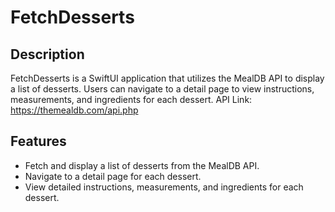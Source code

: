 # FetchDesserts

## Description
FetchDesserts is a SwiftUI application that utilizes the MealDB API to display a list of desserts. Users can navigate to a detail page to view instructions, measurements, and ingredients for each dessert.
API Link: https://themealdb.com/api.php

## Features
- Fetch and display a list of desserts from the MealDB API.
- Navigate to a detail page for each dessert.
- View detailed instructions, measurements, and ingredients for each dessert.
